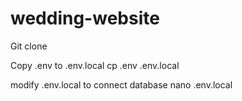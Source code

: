 # wedding-website

Git clone

Copy .env to .env.local
cp .env .env.local

modify .env.local to connect database
nano .env.local



